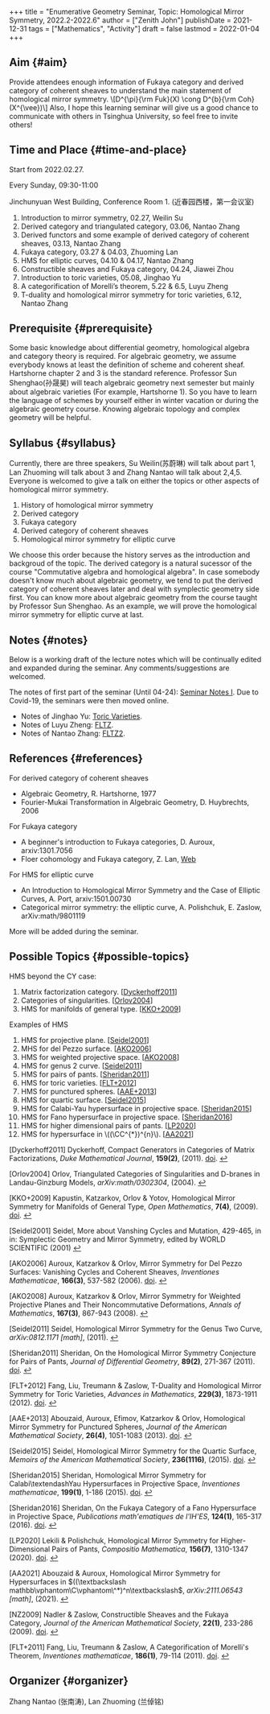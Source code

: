 +++
title = "Enumerative Geometry Seminar, Topic: Homological Mirror Symmetry, 2022.2-2022.6"
author = ["Zenith John"]
publishDate = 2021-12-31
tags = ["Mathematics", "Activity"]
draft = false
lastmod = 2022-01-04
+++

## Aim {#aim}

Provide attendees enough information of Fukaya category and derived category of coherent sheaves to understand the main statement of homological mirror symmetry.
\\[D^{\pi}{\rm Fuk}(X) \cong D^{b}{\rm Coh}(X^{\vee})\\]
Also, I hope this learning seminar will give us a good chance to communicate with others in Tsinghua University, so feel free to invite others!


## Time and Place {#time-and-place}

Start from 2022.02.27.

Every Sunday, 09:30-11:00

Jinchunyuan West Building, Conference Room 1. (近春园西楼，第一会议室)

1.  Introduction to mirror symmetry, 02.27, Weilin Su
2.  Derived category and triangulated category, 03.06, Nantao Zhang
3.  Derived functors and some example of derived category of coherent sheaves, 03.13, Nantao Zhang
4.  Fukaya category, 03.27 &amp; 04.03, Zhuoming Lan
5.  HMS for elliptic curves, 04.10 &amp; 04.17, Nantao Zhang
6.  Constructible sheaves and Fukaya category, 04.24, Jiawei Zhou
7.  Introduction to toric varieties, 05.08, Jinghao Yu
8.  A categorification of Morelli’s theorem, 5.22 &amp; 6.5, Luyu Zheng
9.  T-duality and homological mirror symmetry for toric varieties, 6.12, Nantao Zhang


## Prerequisite {#prerequisite}

Some basic knowledge about differential geometry, homological algebra and category theory is required. For algebraic geometry, we assume everybody knows at least the definition of scheme and coherent sheaf. Hartshorne chapter 2 and 3 is the standard reference. Professor Sun Shenghao(孙晟昊) will teach algebraic geometry next semester but mainly about algebraic varieties (For example, Hartshorne 1). So you have to learn the language of schemes by yourself either in winter vacation or during the algebraic geometry course. Knowing algebraic topology and complex geometry will be helpful.


## Syllabus {#syllabus}

Currently, there are three speakers, Su Weilin(苏蔚琳) will talk about part 1, Lan Zhuoming will talk about 3 and Zhang Nantao will talk about 2,4,5. Everyone is welcomed to give a talk on either the topics or other aspects of homological mirror symmetry.

1.  History of homological mirror symmetry
2.  Derived category
3.  Fukaya category
4.  Derived category of coherent sheaves
5.  Homological mirror symmetry for elliptic curve

We choose this order because the history serves as the introduction and backgroud of the topic. The derived category is a natural sucessor of the course "Commutative algebra and homological algebra". In case somebody doesn't know much about algebraic geometry, we tend to put the derived category of coherent sheaves later and deal with symplectic geometry side first. You can know more about algebraic geometry from the course taught by Professor Sun Shenghao. As an example, we will prove the homological mirror symmetry for elliptic curve at last.


## Notes {#notes}

Below is a working draft of the lecture notes which will be continually edited and expanded during the seminar. Any comments/suggestions are welcomed.

The notes of first part of the seminar (Until 04-24): [Seminar Notes I](https://zenith-john.github.io/file/HMS.pdf).
Due to Covid-19, the seminars were then moved online.

-   Notes of Jinghao Yu: [Toric Varieties](https://zenith-john.github.io/file/Toric%5FVarieties.pdf).
-   Notes of Luyu Zheng: [FLTZ](https://zenith-john.github.io/file/FLTZ.pdf).
-   Notes of Nantao Zhang: [FLTZ2](https://zenith-john.github.io/file/FLTZ2.pdf).


## References {#references}

For derived category of coherent sheaves

-   Algebraic Geometry, R. Hartshorne, 1977
-   Fourier-Mukai Transformation in Algebraic Geometry, D. Huybrechts, 2006

For Fukaya category

-   A beginner's introduction to Fukaya categories, D. Auroux, arxiv:1301.7056
-   Floer cohomology and Fukaya category, Z. Lan, [Web](https://math.uchicago.edu/~may/REU2020/REUPapers/Lan,Zhuoming.pdf)

For HMS for elliptic curve

-   An Introduction to Homological Mirror Symmetry and the Case of Elliptic Curves, A. Port, arxiv:1501.00730
-   Categorical mirror symmetry: the elliptic curve, A. Polishchuk, E. Zaslow, arXiv:math/9801119

More will be added during the seminar.


## Possible Topics {#possible-topics}

HMS beyond the CY case:

1.  Matrix factorization category. [<span id="fe03be3c125e04fa8fd7c3bfd6c7e7b0"><a href="#Dyckerhoff2011" title="Dyckerhoff, Compact Generators in Categories of Matrix Factorizations, {Duke Mathematical Journal}, v(2), (2011).">Dyckerhoff2011</a></span>]
2.  Categories of singularities. [<span id="7ee7930662d2a2fb05ca328fb5495384"><a href="#Orlov2004" title="Orlov, Triangulated Categories of Singularities and {{D-branes}} in {{Landau-Ginzburg}} Models, {arXiv:math/0302304}, v(), (2004).">Orlov2004</a></span>]
3.  HMS for manifolds of general type. [<span id="f4cd4593d4929905684ce86fe6066504"><a href="#KKO+2009" title="Kapustin, Katzarkov, Orlov \&amp; Yotov, Homological {{Mirror Symmetry}} for Manifolds of General Type, {Open Mathematics}, v(4), (2009).">KKO+2009</a></span>]

Examples of HMS

1.  HMS for projective plane. [<span id="3cd277a89575ba3cb58866da6d4074d1"><a href="#Seidel2001" title="Seidel, More about Vanshing Cycles and Mutation, 429--465, in in: {Symplectic {{Geometry}} and {{Mirror Symmetry}}}, edited by {WORLD SCIENTIFIC} (2001)">Seidel2001</a></span>]
2.  MHS for del Pezzo surface. [<span id="5b216f7358d7b18d61854180b4ddf431"><a href="#AKO2006" title="Auroux, Katzarkov \&amp; Orlov, Mirror Symmetry for Del {{Pezzo}} Surfaces: Vanishing Cycles and Coherent Sheaves, {Inventiones Mathematicae}, v(3), 537--582 (2006).">AKO2006</a></span>]
3.  HMS for weighted projective space. [<span id="0105525f171e571255e1115b75fbacf0"><a href="#AKO2008" title="Auroux, Katzarkov \&amp; Orlov, Mirror {{Symmetry}} for {{Weighted Projective Planes}} and {{Their Noncommutative Deformations}}, {Annals of Mathematics}, v(3), 867--943 (2008).">AKO2008</a></span>]
4.  HMS for genus 2 curve. [<span id="76c1271f01b14dcfd010637a4a088a22"><a href="#Seidel2011" title="Seidel, Homological Mirror Symmetry for the Genus Two Curve, {arXiv:0812.1171 [math]}, v(), (2011).">Seidel2011</a></span>]
5.  HMS for pairs of pants. [<span id="29101644480f2bf7c079ea4db37580c8"><a href="#Sheridan2011" title="Sheridan, On the Homological Mirror Symmetry Conjecture for Pairs of Pants, {Journal of Differential Geometry}, v(2), 271--367 (2011).">Sheridan2011</a></span>]
6.  HMS for toric varieties. [<span id="0003931c4f7fc0a9b6b160ba0b7d0edb"><a href="#FLT+2012" title="Fang, Liu, Treumann \&amp; Zaslow, T-Duality and Homological Mirror Symmetry for Toric Varieties, {Advances in Mathematics}, v(3), 1873--1911 (2012).">FLT+2012</a></span>]
7.  HMS for punctured spheres. [<span id="c26c4997136d06cf1d682436df5ed7d5"><a href="#AAE+2013" title="Abouzaid, Auroux, Efimov, Katzarkov \&amp; Orlov, Homological Mirror Symmetry for Punctured Spheres, {Journal of the American Mathematical Society}, v(4), 1051--1083 (2013).">AAE+2013</a></span>]
8.  HMS for quartic surface. [<span id="63e8f2244dbb7b985dd7c9624da5c2e3"><a href="#Seidel2015" title="Seidel, Homological Mirror Symmetry for the Quartic Surface, {Memoirs of the American Mathematical Society}, v(1116), (2015).">Seidel2015</a></span>]
9.  HMS for Calabi-Yau hypersurface in projective space. [<span id="698e890b5f7d57ce6774a70124c19b4a"><a href="#Sheridan2015" title="Sheridan, Homological Mirror Symmetry for {{Calabi}}\textendash{{Yau}} Hypersurfaces in Projective Space, {Inventiones mathematicae}, v(1), 1--186 (2015).">Sheridan2015</a></span>]
10. HMS for Fano hypersurface in projective space. [<span id="a0b75654343fa14027649f7b51333e11"><a href="#Sheridan2016" title="Sheridan, On the {{Fukaya}} Category of a {{Fano}} Hypersurface in Projective Space, {Publications math\'ematiques de l'IH\'ES}, v(1), 165--317 (2016).">Sheridan2016</a></span>]
11. HMS for higher dimensional pairs of pants. [<span id="5a055c471a811486dd13fa0f27bf5eef"><a href="#LP2020" title="Lekili \&amp; Polishchuk, Homological Mirror Symmetry for Higher-Dimensional Pairs of Pants, {Compositio Mathematica}, v(7), 1310--1347 (2020).">LP2020</a></span>]
12. HMS for hypersurface in \\((\CC^{\*})^{n}\\). [<span id="a41de229420274ff2a3f034ff5389f0e"><a href="#AA2021" title="Abouzaid \&amp; Auroux, Homological Mirror Symmetry for Hypersurfaces in \$((\textbackslash mathbb\{\vphantom\}{{C}}\vphantom\{\}\^*)\^n\textbackslash\$, {arXiv:2111.06543 [math]}, v(), (2021).">AA2021</a></span>]

<a id="Dyckerhoff2011"></a>[Dyckerhoff2011] Dyckerhoff, Compact Generators in Categories of Matrix Factorizations, <i>Duke Mathematical Journal</i>, <b>159(2)</b>, (2011). <a href="http://dx.doi.org/10.1215/00127094-1415869">doi</a>. [↩](#fe03be3c125e04fa8fd7c3bfd6c7e7b0)

<a id="Orlov2004"></a>[Orlov2004] Orlov, Triangulated Categories of Singularities and D-branes in Landau-Ginzburg Models, <i>arXiv:math/0302304</i>,  (2004). [↩](#7ee7930662d2a2fb05ca328fb5495384)

<a id="KKO+2009"></a>[KKO+2009] Kapustin, Katzarkov, Orlov & Yotov, Homological Mirror Symmetry for Manifolds of General Type, <i>Open Mathematics</i>, <b>7(4)</b>, (2009). <a href="http://dx.doi.org/10.2478/s11533-009-0056-x">doi</a>. [↩](#f4cd4593d4929905684ce86fe6066504)

<a id="Seidel2001"></a>[Seidel2001] Seidel, More about Vanshing Cycles and Mutation, 429-465, in in: Symplectic Geometry and Mirror Symmetry, edited by WORLD SCIENTIFIC (2001) [↩](#3cd277a89575ba3cb58866da6d4074d1)

<a id="AKO2006"></a>[AKO2006] Auroux, Katzarkov & Orlov, Mirror Symmetry for Del Pezzo Surfaces: Vanishing Cycles and Coherent Sheaves, <i>Inventiones Mathematicae</i>, <b>166(3)</b>, 537-582 (2006). <a href="http://dx.doi.org/10.1007/s00222-006-0003-4">doi</a>. [↩](#5b216f7358d7b18d61854180b4ddf431)

<a id="AKO2008"></a>[AKO2008] Auroux, Katzarkov & Orlov, Mirror Symmetry for Weighted Projective Planes and Their Noncommutative Deformations, <i>Annals of Mathematics</i>, <b>167(3)</b>, 867-943 (2008). [↩](#0105525f171e571255e1115b75fbacf0)

<a id="Seidel2011"></a>[Seidel2011] Seidel, Homological Mirror Symmetry for the Genus Two Curve, <i>arXiv:0812.1171 [math]</i>,  (2011). [↩](#76c1271f01b14dcfd010637a4a088a22)

<a id="Sheridan2011"></a>[Sheridan2011] Sheridan, On the Homological Mirror Symmetry Conjecture for Pairs of Pants, <i>Journal of Differential Geometry</i>, <b>89(2)</b>, 271-367 (2011). <a href="http://dx.doi.org/10.4310/jdg/1324477412">doi</a>. [↩](#29101644480f2bf7c079ea4db37580c8)

<a id="FLT+2012"></a>[FLT+2012] Fang, Liu, Treumann & Zaslow, T-Duality and Homological Mirror Symmetry for Toric Varieties, <i>Advances in Mathematics</i>, <b>229(3)</b>, 1873-1911 (2012). <a href="http://dx.doi.org/10.1016/j.aim.2011.10.022">doi</a>. [↩](#0003931c4f7fc0a9b6b160ba0b7d0edb)

<a id="AAE+2013"></a>[AAE+2013] Abouzaid, Auroux, Efimov, Katzarkov & Orlov, Homological Mirror Symmetry for Punctured Spheres, <i>Journal of the American Mathematical Society</i>, <b>26(4)</b>, 1051-1083 (2013). <a href="http://dx.doi.org/10.1090/S0894-0347-2013-00770-5">doi</a>. [↩](#c26c4997136d06cf1d682436df5ed7d5)

<a id="Seidel2015"></a>[Seidel2015] Seidel, Homological Mirror Symmetry for the Quartic Surface, <i>Memoirs of the American Mathematical Society</i>, <b>236(1116)</b>, (2015). <a href="http://dx.doi.org/10.1090/memo/1116">doi</a>. [↩](#63e8f2244dbb7b985dd7c9624da5c2e3)

<a id="Sheridan2015"></a>[Sheridan2015] Sheridan, Homological Mirror Symmetry for Calabi\textendashYau Hypersurfaces in Projective Space, <i>Inventiones mathematicae</i>, <b>199(1)</b>, 1-186 (2015). <a href="http://dx.doi.org/10.1007/s00222-014-0507-2">doi</a>. [↩](#698e890b5f7d57ce6774a70124c19b4a)

<a id="Sheridan2016"></a>[Sheridan2016] Sheridan, On the Fukaya Category of a Fano Hypersurface in Projective Space, <i>Publications math\'ematiques de l'IH\'ES</i>, <b>124(1)</b>, 165-317 (2016). <a href="http://dx.doi.org/10.1007/s10240-016-0082-8">doi</a>. [↩](#a0b75654343fa14027649f7b51333e11)

<a id="LP2020"></a>[LP2020] Lekili & Polishchuk, Homological Mirror Symmetry for Higher-Dimensional Pairs of Pants, <i>Compositio Mathematica</i>, <b>156(7)</b>, 1310-1347 (2020). <a href="http://dx.doi.org/10.1112/S0010437X20007150">doi</a>. [↩](#5a055c471a811486dd13fa0f27bf5eef)

<a id="AA2021"></a>[AA2021] Abouzaid & Auroux, Homological Mirror Symmetry for Hypersurfaces in \$((\textbackslash mathbb\\vphantom\C\vphantom\\\^*)\^n\textbackslash\$, <i>arXiv:2111.06543 [math]</i>,  (2021). [↩](#a41de229420274ff2a3f034ff5389f0e)

<a id="NZ2009"></a>[NZ2009] Nadler & Zaslow, Constructible Sheaves and the Fukaya Category, <i>Journal of the American Mathematical Society</i>, <b>22(1)</b>, 233-286 (2009). <a href="http://dx.doi.org/10.1090/S0894-0347-08-00612-7">doi</a>. [↩](#c0080e63e80909386587ad4d966284fe)

<a id="FLT+2011"></a>[FLT+2011] Fang, Liu, Treumann & Zaslow, A Categorification of Morelli's Theorem, <i>Inventiones mathematicae</i>, <b>186(1)</b>, 79-114 (2011). <a href="http://dx.doi.org/10.1007/s00222-011-0315-x">doi</a>. [↩](#30671e469776a339db1939ac6e128b90)


## Organizer {#organizer}

Zhang Nantao (张南涛), Lan Zhuoming (兰倬铭)
